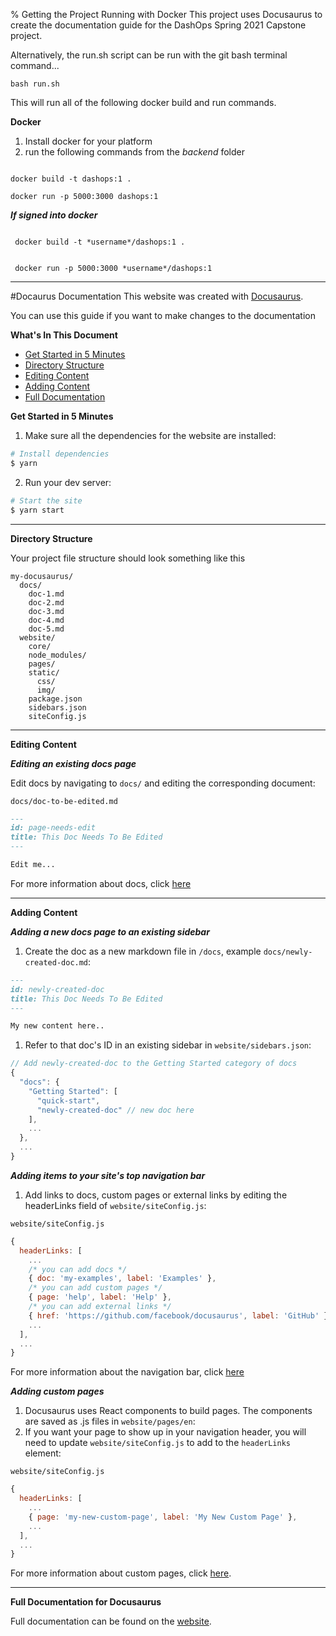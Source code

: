 % Getting the Project Running with Docker
This project uses Docusaurus to create the documentation guide for the DashOps Spring 2021 Capstone project.

Alternatively, the run.sh script can be run with the git bash terminal command...

```
bash run.sh
```
This will run all of the following docker build and run commands.

**Docker**
1. Install docker for your platform
2. run the following commands from the *backend* folder

```

docker build -t dashops:1 .

```

```
docker run -p 5000:3000 dashops:1

```

***If signed into docker***
```

 docker build -t *username*/dashops:1 .

```

```
 
 docker run -p 5000:3000 *username*/dashops:1

```

------------------------------------------------------------------

#Docaurus Documentation
This website was created with [Docusaurus](https://docusaurus.io/).

You can use this guide if you want to make changes to the documentation


**What's In This Document**

- [Get Started in 5 Minutes](#get-started-in-5-minutes)
- [Directory Structure](#directory-structure)
- [Editing Content](#editing-content)
- [Adding Content](#adding-content)
- [Full Documentation](#full-documentation)


**Get Started in 5 Minutes**

1. Make sure all the dependencies for the website are installed:

```sh
# Install dependencies
$ yarn
```

2. Run your dev server:

```sh
# Start the site
$ yarn start
```

----------------------------------------------------------------------------

**Directory Structure**

Your project file structure should look something like this

```
my-docusaurus/
  docs/
    doc-1.md 
    doc-2.md
    doc-3.md
    doc-4.md
    doc-5.md
  website/
    core/
    node_modules/
    pages/
    static/
      css/
      img/
    package.json
    sidebars.json
    siteConfig.js
```
--------------------------------------------------------------------------------------------

**Editing Content**

***Editing an existing docs page***

Edit docs by navigating to `docs/` and editing the corresponding document:

`docs/doc-to-be-edited.md`

```markdown
---
id: page-needs-edit
title: This Doc Needs To Be Edited
---

Edit me...
```

For more information about docs, click [here](https://docusaurus.io/docs/en/navigation)

----------------------------------------------------------------------------------------------

**Adding Content**

***Adding a new docs page to an existing sidebar***

1. Create the doc as a new markdown file in `/docs`, example `docs/newly-created-doc.md`:

```md
---
id: newly-created-doc
title: This Doc Needs To Be Edited
---

My new content here..
```

1. Refer to that doc's ID in an existing sidebar in `website/sidebars.json`:

```javascript
// Add newly-created-doc to the Getting Started category of docs
{
  "docs": {
    "Getting Started": [
      "quick-start",
      "newly-created-doc" // new doc here
    ],
    ...
  },
  ...
}
```

***Adding items to your site's top navigation bar***

1. Add links to docs, custom pages or external links by editing the headerLinks field of `website/siteConfig.js`:

`website/siteConfig.js`

```javascript
{
  headerLinks: [
    ...
    /* you can add docs */
    { doc: 'my-examples', label: 'Examples' },
    /* you can add custom pages */
    { page: 'help', label: 'Help' },
    /* you can add external links */
    { href: 'https://github.com/facebook/docusaurus', label: 'GitHub' },
    ...
  ],
  ...
}
```

For more information about the navigation bar, click [here](https://docusaurus.io/docs/en/navigation)

***Adding custom pages***

1. Docusaurus uses React components to build pages. The components are saved as .js files in `website/pages/en`:
1. If you want your page to show up in your navigation header, you will need to update `website/siteConfig.js` to add to the `headerLinks` element:

`website/siteConfig.js`

```javascript
{
  headerLinks: [
    ...
    { page: 'my-new-custom-page', label: 'My New Custom Page' },
    ...
  ],
  ...
}
```

For more information about custom pages, click [here](https://docusaurus.io/docs/en/custom-pages).

----------------------------------------------------------------------------------------------------

**Full Documentation for Docusaurus**

Full documentation can be found on the [website](https://docusaurus.io/).
